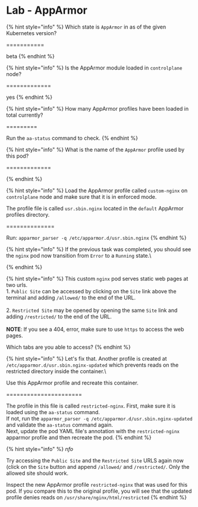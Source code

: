 # Lab - AppArmor



{% hint style="info" %}
Which state is `AppArmor` in as of the given Kubernetes version?

\===========

beta
{% endhint %}



{% hint style="info" %}
Is the AppArmor module loaded in `controlplane` node?

\=============

yes
{% endhint %}



{% hint style="info" %}
How many AppArmor profiles have been loaded in total currently?

\=========

Run the `aa-status` command to check.
{% endhint %}



{% hint style="info" %}
What is the name of the `AppArmor` profile used by this pod?

\=============


{% endhint %}



{% hint style="info" %}
Load the AppArmor profile called `custom-nginx` on `controlplane` node and make sure that it is in enforced mode.

The profile file is called `usr.sbin.nginx` located in the `default` AppArmor profiles directory.

\==============

Run: `apparmor_parser -q /etc/apparmor.d/usr.sbin.nginx`
{% endhint %}



{% hint style="info" %}
If the previous task was completed, you should see the `nginx` pod now transition from `Error` to a `Running` state.\

{% endhint %}



{% hint style="info" %}
This custom `nginx` pod serves static web pages at two urls.\
1\. `Public Site` can be accessed by clicking on the `Site` link above the terminal and adding `/allowed/` to the end of the URL.\
\
2\. `Restricted Site` may be opened by opening the same `Site` link and adding `/restricted/` to the end of the URL.\
\
**NOTE**: If you see a 404, error, make sure to use `https` to access the web pages.

Which tabs are you able to access?
{% endhint %}



{% hint style="info" %}
Let's fix that. Another profile is created at `/etc/apparmor.d/usr.sbin.nginx-updated` which prevents reads on the restricted directory inside the container.\


Use this AppArmor profile and recreate this container.

\======================

The profile in this file is called `restricted-nginx`. First, make sure it is loaded using the `aa-status` command.\
If not, run the `apparmor_parser -q /etc/apparmor.d/usr.sbin.nginx-updated` and validate the `aa-status` command again.\
Next, update the pod YAML file's annotation with the `restricted-nginx` apparmor profile and then recreate the pod.
{% endhint %}



{% hint style="info" %}
_nfo_

Try accessing the `Public Site` and the `Restricted Site` URLS again now (click on the `Site` button and append `/allowed/` and `/restricted/`. Only the allowed site should work.

Inspect the new AppArmor profile `restricted-nginx` that was used for this pod. If you compare this to the original profile, you will see that the updated profile denies reads on `/usr/share/nginx/html/restricted`
{% endhint %}
